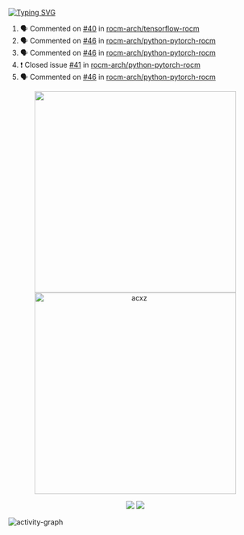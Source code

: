[![Typing SVG](https://readme-typing-svg.herokuapp.com?size=16&color=AFFFA3&multiline=true&height=75&lines=contributing+to+robotics%2Faerospace%2Fml%2Fgpu+software;packaging+it+for+archlinux;ricer)](https://git.io/typing-svg)

<!--START_SECTION:activity-->
1. 🗣 Commented on [#40](https://github.com/rocm-arch/tensorflow-rocm/issues/40) in [rocm-arch/tensorflow-rocm](https://github.com/rocm-arch/tensorflow-rocm)
2. 🗣 Commented on [#46](https://github.com/rocm-arch/python-pytorch-rocm/issues/46) in [rocm-arch/python-pytorch-rocm](https://github.com/rocm-arch/python-pytorch-rocm)
3. 🗣 Commented on [#46](https://github.com/rocm-arch/python-pytorch-rocm/issues/46) in [rocm-arch/python-pytorch-rocm](https://github.com/rocm-arch/python-pytorch-rocm)
4. ❗️ Closed issue [#41](https://github.com/rocm-arch/python-pytorch-rocm/issues/41) in [rocm-arch/python-pytorch-rocm](https://github.com/rocm-arch/python-pytorch-rocm)
5. 🗣 Commented on [#46](https://github.com/rocm-arch/python-pytorch-rocm/issues/46) in [rocm-arch/python-pytorch-rocm](https://github.com/rocm-arch/python-pytorch-rocm)
<!--END_SECTION:activity-->

<p align="center">
  <img width="400em" src=https://github-readme-stats.vercel.app/api?username=acxz&include_all_commits=true&show_icons=true />
  <img width="400em" src="https://github-readme-streak-stats.herokuapp.com/?user=acxz&" alt="acxz" />
</p>

<p align="center">
  <img src=https://github-readme-stats.vercel.app/api/top-langs/?username=acxz&layout=compact />
  <img src=https://github-profile-trophy.vercel.app/?username=acxz&row=2&column=4 />
</p>

![activity-graph](https://activity-graph.herokuapp.com/graph?username=acxz&theme=aqua)
